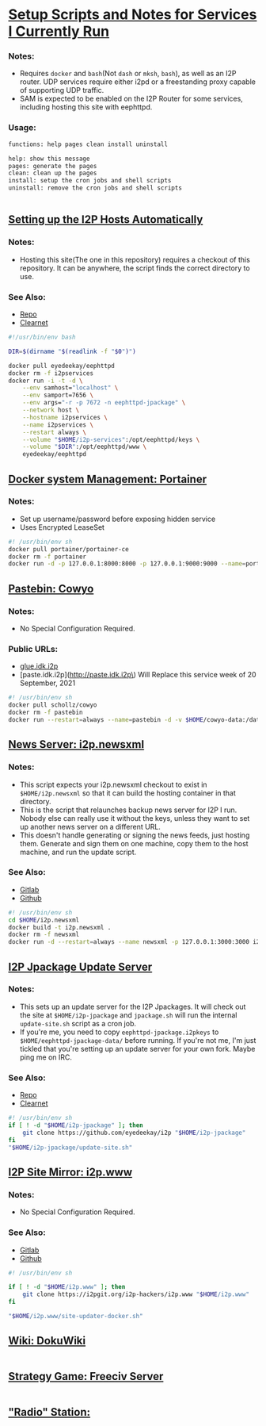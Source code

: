 [Setup Scripts and Notes for Services I Currently Run](index.html)
==================================================================

### Notes:

 - Requires `docker` and `bash`(Not `dash` or `mksh`, `bash`), as well as an
  I2P router. UDP services require either i2pd or a freestanding proxy capable
  of supporting UDP traffic.
 - SAM is expected to be enabled on the I2P Router for some services, including
  hosting this site with eephttpd.

### Usage:

```bash
functions: help pages clean install uninstall

help: show this message
pages: generate the pages
clean: clean up the pages
install: setup the cron jobs and shell scripts
uninstall: remove the cron jobs and shell scripts
```

```bash

```

[Setting up the I2P Hosts Automatically](host.html)
---------------------------------------------------

### Notes:

 - Hosting this site(The one in this repository) requires a checkout of this
  repository. It can be anywhere, the script finds the correct directory to use.

### See Also:

 - [Repo](https://github.com/eyedeekay/Services)
 - [Clearnet](https://eyedeekay.github.io/Services)

```bash
#!/usr/bin/env bash

DIR=$(dirname "$(readlink -f "$0")")

docker pull eyedeekay/eephttpd
docker rm -f i2pservices
docker run -i -t -d \
	--env samhost="localhost" \
	--env samport=7656 \
	--env args="-r -p 7672 -n eephttpd-jpackage" \
	--network host \
	--hostname i2pservices \
	--name i2pservices \
	--restart always \
	--volume "$HOME/i2p-services":/opt/eephttpd/keys \
	--volume "$DIR":/opt/eephttpd/www \
	eyedeekay/eephttpd
```

[Docker system Management: Portainer](portainer.html)
-----------------------------------------------------

### Notes:

 - Set up username/password before exposing hidden service
 - Uses Encrypted LeaseSet

```bash
#! /usr/bin/env sh
docker pull portainer/portainer-ce
docker rm -f portainer
docker run -d -p 127.0.0.1:8000:8000 -p 127.0.0.1:9000:9000 --name=portainer --restart=always -v /var/run/docker.sock:/var/run/docker.sock -v "$HOME"/portainer-data:/data portainer/portainer-ce
```

[Pastebin: Cowyo](pastebin.html)
-----------------------------------------

### Notes:

 - No Special Configuration Required.

### Public URLs:

 - [glue.idk.i2p](http://glue.idk.i2p)
 - \[paste.idk.i2p\]\(http://paste.idk.i2p\) Will Replace this service week of 20 September, 2021

```bash
#! /usr/bin/env sh
docker pull schollz/cowyo
docker rm -f pastebin
docker run --restart=always --name=pastebin -d -v $HOME/cowyo-data:/data -p 127.0.0.1:8050:8050 schollz/cowyo
```

[News Server: i2p.newsxml](newsxml.html)
-------------------------------------------------

### Notes:

 - This script expects your i2p.newsxml checkout to exist in `$HOME/i2p.newsxml`
  so that it can build the hosting container in that directory.
 - This is the script that relaunches backup news server for I2P I run.
  Nobody else can really use it without the keys, unless they want to set up 
  another news server on a different URL.
 - This doesn't handle generating or signing the news feeds, just hosting them.
  Generate and sign them on one machine, copy them to the host machine, and run
  the update script.

### See Also:

 - [Gitlab](https://i2pgit.org/i2p-hackers/i2p.newsxml)
 - [Github](https://github.com/i2p/i2p.newsxml)

```bash
#! /usr/bin/env sh
cd $HOME/i2p.newsxml
docker build -t i2p.newsxml .
docker rm -f newsxml
docker run -d --restart=always --name newsxml -p 127.0.0.1:3000:3000 i2p.newsxml
```

[I2P Jpackage Update Server](jpackage.html)
-------------------------------------------

### Notes:

 - This sets up an update server for the I2P Jpackages. It will check out the
  site at `$HOME/i2p-jpackage` and `jpackage.sh` will run the internal
  `update-site.sh` script as a cron job.
 - If you're me, you need to copy `eephttpd-jpackage.i2pkeys` to `$HOME/eephttpd-jpackage-data/`
  before running. If you're not me, I'm just tickled that you're setting up an update server for
  your own fork. Maybe ping me on IRC.

### See Also:

 - [Repo](https://github.com/eyedeekay/i2p)
 - [Clearnet](https://eyedeekay.github.io/i2p)

```bash
#! /usr/bin/env sh
if [ ! -d "$HOME/i2p-jpackage" ]; then
	git clone https://github.com/eyedeekay/i2p "$HOME/i2p-jpackage"
fi
"$HOME/i2p-jpackage/update-site.sh"
```

[I2P Site Mirror: i2p.www](mirror.html)
---------------------------------------

### Notes:

 - No Special Configuration Required.

### See Also:

 - [Gitlab](https://i2pgit.org/i2p-hackers/i2p.www)
 - [Github](https://github.com/i2p/i2p.www)

```bash
#! /usr/bin/env sh

if [ ! -d "$HOME/i2p.www" ]; then
	git clone https://i2pgit.org/i2p-hackers/i2p.www "$HOME/i2p.www"
fi

"$HOME/i2p.www/site-updater-docker.sh"
```

[Wiki: DokuWiki](dokuwiki.html)
----------------------------------------

```bash

```

[Strategy Game: Freeciv Server](freeciv.html)
---------------------------------------------

```bash

```

["Radio" Station:](radio.html)
------------------------------

```bash

```

